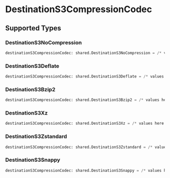 # DestinationS3CompressionCodec


## Supported Types

### DestinationS3NoCompression

```python
destinationS3CompressionCodec: shared.DestinationS3NoCompression = /* values here */
```

### DestinationS3Deflate

```python
destinationS3CompressionCodec: shared.DestinationS3Deflate = /* values here */
```

### DestinationS3Bzip2

```python
destinationS3CompressionCodec: shared.DestinationS3Bzip2 = /* values here */
```

### DestinationS3Xz

```python
destinationS3CompressionCodec: shared.DestinationS3Xz = /* values here */
```

### DestinationS3Zstandard

```python
destinationS3CompressionCodec: shared.DestinationS3Zstandard = /* values here */
```

### DestinationS3Snappy

```python
destinationS3CompressionCodec: shared.DestinationS3Snappy = /* values here */
```


